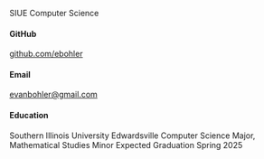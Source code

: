 SIUE Computer Science

#### GitHub
[ github.com/ebohler](https://github.com/ebohler)


#### Email
evanbohler@gmail.com

#### Education
Southern Illinois University Edwardsville
Computer Science Major, Mathematical Studies Minor
Expected Graduation Spring 2025